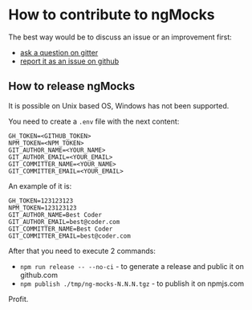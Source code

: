 # How to contribute to ngMocks

The best way would be to discuss an issue or an improvement first:

- [ask a question on gitter](https://gitter.im/ng-mocks/community?utm_source=badge&utm_medium=badge&utm_campaign=pr-badge)
- [report it as an issue on github](https://github.com/ike18t/ng-mocks/issues)

## How to release ngMocks

It is possible on Unix based OS, Windows has not been supported.

You need to create a `.env` file with the next content:

```dotenv
GH_TOKEN=<GITHUB_TOKEN>
NPM_TOKEN=<NPM_TOKEN>
GIT_AUTHOR_NAME=<YOUR_NAME>
GIT_AUTHOR_EMAIL=<YOUR_EMAIL>
GIT_COMMITTER_NAME=<YOUR_NAME>
GIT_COMMITTER_EMAIL=<YOUR_EMAIL>
```

An example of it is:

```dotenv
GH_TOKEN=123123123
NPM_TOKEN=123123123
GIT_AUTHOR_NAME=Best Coder
GIT_AUTHOR_EMAIL=best@coder.com
GIT_COMMITTER_NAME=Best Coder
GIT_COMMITTER_EMAIL=best@coder.com
```

After that you need to execute 2 commands:

- `npm run release -- --no-ci` - to generate a release and public it on github.com
- `npm publish ./tmp/ng-mocks-N.N.N.tgz` - to publish it on npmjs.com

Profit.
